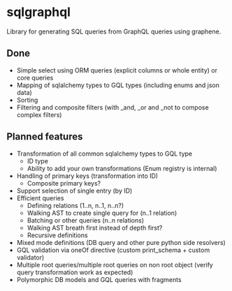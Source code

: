# sqlgraphql
Library for generating SQL queries from GraphQL queries using graphene.

## Done
- Simple select using ORM queries (explicit columns or whole entity) or core queries
- Mapping of sqlalchemy types to GQL types (including enums and json data)
- Sorting
- Filtering and composite filters (with _and, _or and _not to compose complex filters)

## Planned features
- Transformation of all common sqlalchemy types to GQL type
  - ID type
  - Ability to add your own transformations (Enum registry is internal)
- Handling of primary keys (transformation into ID)
  - Composite primary keys?
- Support selection of single entry (by ID)
- Efficient queries
  - Defining relations (1..n, n..1, n..n?)
  - Walking AST to create single query for (n..1 relation)
  - Batching or other queries (n..n relations)
  - Walking AST breath first instead of depth first?
  - Recursive definitions
- Mixed mode definitions (DB query and other pure python side resolvers)
- GQL validation via oneOf directive (custom print_schema + custom validator)
- Multiple root queries/multiple root queries on non root object (verify query transformation work as expected)
- Polymorphic DB models and GQL queries with fragments